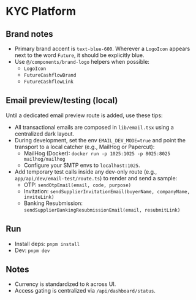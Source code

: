 # KYC Platform

## Brand notes
- Primary brand accent is `text-blue-600`. Wherever a `LogoIcon` appears next to the word `Future`, it should be explicitly blue.
- Use `@/components/brand-logo` helpers when possible:
  - `LogoIcon`
  - `FutureCashflowBrand`
  - `FutureCashflowLink`

## Email preview/testing (local)
Until a dedicated email preview route is added, use these tips:
- All transactional emails are composed in `lib/email.tsx` using a centralized dark layout.
- During development, set the env `EMAIL_DEV_MODE=true` and point the transport to a local catcher (e.g., MailHog or Papercut):
  - MailHog (Docker): `docker run -p 1025:1025 -p 8025:8025 mailhog/mailhog`
  - Configure your SMTP envs to `localhost:1025`.
- Add temporary test calls inside any dev-only route (e.g., `app/api/dev/email-test/route.ts`) to render and send a sample:
  - OTP: `sendOtpEmail(email, code, purpose)`
  - Invitation: `sendSupplierInvitationEmail(buyerName, companyName, inviteLink)`
  - Banking Resubmission: `sendSupplierBankingResubmissionEmail(email, resubmitLink)`

## Run
- Install deps: `pnpm install`
- Dev: `pnpm dev`

## Notes
- Currency is standardized to `R` across UI.
- Access gating is centralized via `/api/dashboard/status`.
